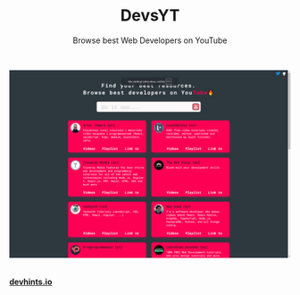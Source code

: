 <h1 align="center">Devs<span color="">YT</span></h1>
<p align="center">Browse best Web Developers on YouTube </p>

<br>
<p align="center">
<a href="" target="_blank"> <img src="screenshot/devsonyt.png" width=600/></a>
</p>
<br>
<b><a href='https://devsonyt.guru/'>devhints.io</a></b>
